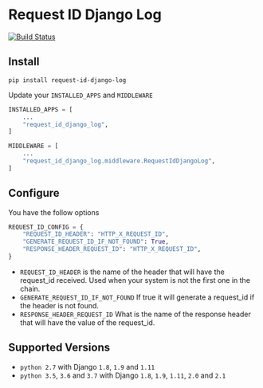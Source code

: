 # Request ID Django Log

[![Build Status](https://travis-ci.com/juntossomosmais/request-id-django-log.svg?token=cfB1EHQmosyKPne1bPRP&branch=master)](https://travis-ci.com/juntossomosmais/request-id-django-log)

## Install

`pip install request-id-django-log`

Update your `INSTALLED_APPS` and `MIDDLEWARE`
```python
INSTALLED_APPS = [
    ...
    "request_id_django_log",
]
```

```python
MIDDLEWARE = [
    ...
    "request_id_django_log.middleware.RequestIdDjangoLog",
]
```

## Configure

You have the follow options

```python
REQUEST_ID_CONFIG = {
    "REQUEST_ID_HEADER": "HTTP_X_REQUEST_ID",
    "GENERATE_REQUEST_ID_IF_NOT_FOUND": True,
    "RESPONSE_HEADER_REQUEST_ID": "HTTP_X_REQUEST_ID",
}
```
- `REQUEST_ID_HEADER` is the name of the header that will have the request_id received. Used when your system is not the first one in the chain.
- `GENERATE_REQUEST_ID_IF_NOT_FOUND` If true it will generate a request_id if the header is not found.
- `RESPONSE_HEADER_REQUEST_ID` What is the name of the response header that will have the value of the request_id.

## Supported Versions

- `python 2.7` with Django `1.8`, `1.9` and `1.11`
- `python 3.5`, `3.6` and `3.7` with Django `1.8`, `1.9`, `1.11`, `2.0` and `2.1`
